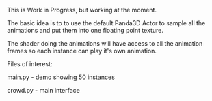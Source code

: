 This is Work in Progress, but working at the moment.

The basic idea is to to use the default Panda3D Actor to sample all the animations and put them into one floating point texture.

The shader doing the animations will have access to all the animation frames so each instance can play it's own animation.

Files of interest:

main.py - demo showing 50 instances

crowd.py - main interface
